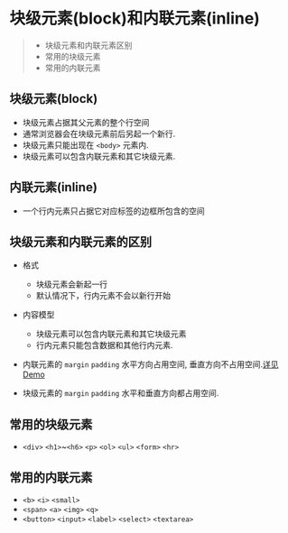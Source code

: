 # 块级元素(block)和内联元素(inline)

> * 块级元素和内联元素区别
> * 常用的块级元素
> * 常用的内联元素


## 块级元素(block)
* 块级元素占据其父元素的整个行空间
* 通常浏览器会在块级元素前后另起一个新行.
* 块级元素只能出现在 `<body>` 元素内. 
* 块级元素可以包含内联元素和其它块级元素. 


## 内联元素(inline)
* 一个行内元素只占据它对应标签的边框所包含的空间


## 块级元素和内联元素的区别

* 格式
    * 块级元素会新起一行
    * 默认情况下，行内元素不会以新行开始
* 内容模型
    * 块级元素可以包含内联元素和其它块级元素
    * 行内元素只能包含数据和其他行内元素.
    
* 内联元素的 `margin` `padding` 水平方向占用空间, 垂直方向不占用空间.[详见Demo](inline元素的margin_padding特性/README.md)

* 块级元素的 `margin` `padding` 水平和垂直方向都占用空间.  


## 常用的块级元素

* `<div>` `<h1>`~`<h6>` `<p>` `<ol>` `<ul>` `<form>` `<hr>` 


## 常用的内联元素
* `<b>` `<i>` `<small>`
* `<span>` `<a>` `<img>` `<q>`
* `<button>` `<input>` `<label>` `<select>` `<textarea>` 